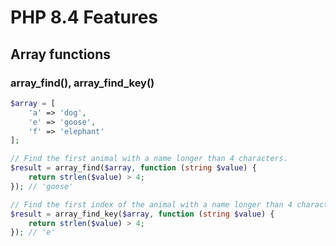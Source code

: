 # PHP 8.4 Features

## Array functions

### array_find(), array_find_key()

```php
$array = [
    'a' => 'dog',
    'e' => 'goose',
    'f' => 'elephant'
];

// Find the first animal with a name longer than 4 characters.
$result = array_find($array, function (string $value) {
    return strlen($value) > 4;
}); // 'goose'

// Find the first index of the animal with a name longer than 4 characters.
$result = array_find_key($array, function (string $value) {
    return strlen($value) > 4;
}); // 'e'
```

